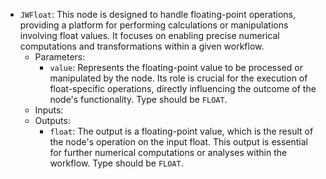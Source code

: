 - `JWFloat`: This node is designed to handle floating-point operations, providing a platform for performing calculations or manipulations involving float values. It focuses on enabling precise numerical computations and transformations within a given workflow.
    - Parameters:
        - `value`: Represents the floating-point value to be processed or manipulated by the node. Its role is crucial for the execution of float-specific operations, directly influencing the outcome of the node's functionality. Type should be `FLOAT`.
    - Inputs:
    - Outputs:
        - `float`: The output is a floating-point value, which is the result of the node's operation on the input float. This output is essential for further numerical computations or analyses within the workflow. Type should be `FLOAT`.
